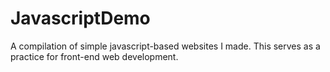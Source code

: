 # JavascriptDemo
A compilation of simple javascript-based websites I made. This serves as a practice for front-end web development.
